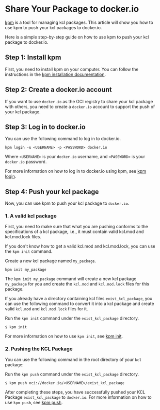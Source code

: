 # Share Your Package to docker.io

[kpm](https://github.com/KusionStack/kpm) is a tool for managing kcl packages. This article will show you how to use kpm to push your kcl packages to docker.io.

Here is a simple step-by-step guide on how to use kpm to push your kcl package to docker.io.

## Step 1: Install kpm

First, you need to install kpm on your computer. You can follow the instructions in the [kpm installation documentation](https://kcl-lang.io/docs/user_docs/guides/package-management/installation).

## Step 2: Create a docker.io account

If you want to use `docker.io` as the OCI registry to share your kcl package with others, you need to create a `docker.io` account to support the push of your kcl package.

## Step 3: Log in to docker.io

You can use the following command to log in to docker.io.

```shell
kpm login -u <USERNAME> -p <PASSWORD> docker.io
```

Where `<USERNAME>` is your `docker.io` username, and `<PASSWORD>` is your `docker.io` password.

For more information on how to log in to docker.io using kpm, see [kpm login](https://kcl-lang.io/docs/reference/package-management/command-reference/login).

## Step 4: Push your kcl package

Now, you can use kpm to push your kcl package to `docker.io`.

### 1. A valid kcl package

First, you need to make sure that what you are pushing conforms to the specifications of a kcl package, i.e., it must contain valid kcl.mod and kcl.mod.lock files.

If you don't know how to get a valid kcl.mod and kcl.mod.lock, you can use the `kpm init` command.

Create a new kcl package named `my_package`.
```shell
kpm init my_package
```

The `kpm init my_package` command will create a new kcl package `my_package` for you and create the `kcl.mod` and `kcl.mod.lock` files for this package.

If you already have a directory containing kcl files `exist_kcl_package`, you can use the following command to convert it into a kcl package and create valid `kcl.mod` and `kcl.mod.lock` files for it.

Run the `kpm init` command under the `exist_kcl_package` directory.
```shell
$ kpm init 
```

For more information on how to use `kpm init`, see [kpm init](https://kcl-lang.io/docs/reference/package-management/command-reference/init).

### 2. Pushing the KCL Package

You can use the following command in the root directory of your `kcl` package:

Run the `kpm push` command under the `exist_kcl_package` directory.
```shell
$ kpm push oci://docker.io/<USERNAME>/exist_kcl_package
```

After completing these steps, you have successfully pushed your KCL Package `exist_kcl_package` to `docker.io`.
For more information on how to use `kpm push`, see [kpm push](https://kcl-lang.io/docs/reference/package-management/command-reference/push).
